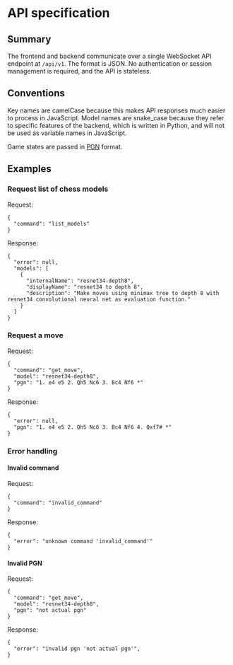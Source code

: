 # API specification
## Summary

The frontend and backend communicate over a single WebSocket API
endpoint at `/api/v1`. The format is JSON. No authentication or
session management is required, and the API is stateless.

## Conventions

Key names are camelCase because this makes API responses much easier
to process in JavaScript. Model names are snake\_case because they
refer to specific features of the backend, which is written in Python,
and will not be used as variable names in JavaScript.

Game states are passed in [PGN] format.

## Examples
### Request list of chess models

Request:

    {
      "command": "list_models"
    }

Response:

    {
      "error": null,
      "models": [
        {
          "internalName": "resnet34-depth8",
          "displayName": "resnet34 to depth 8",
          "description": "Make moves using minimax tree to depth 8 with resnet34 convolutional neural net as evaluation function."
        }
      ]
    }

### Request a move

Request:

    {
      "command": "get_move",
      "model": "resnet34-depth8",
      "pgn": "1. e4 e5 2. Qh5 Nc6 3. Bc4 Nf6 *"
    }

Response:

    {
      "error": null,
      "pgn": "1. e4 e5 2. Qh5 Nc6 3. Bc4 Nf6 4. Qxf7# *"
    }

### Error handling
#### Invalid command

Request:

    {
      "command": "invalid_command"
    }

Response:

    {
      "error": "unknown command 'invalid_command'"
    }

#### Invalid PGN

Request:

    {
      "command": "get_move",
      "model": "resnet34-depth8",
      "pgn": "not actual pgn"
    }

Response:

    {
      "error": "invalid pgn 'not actual pgn'",
    }

[pgn]: https://en.wikipedia.org/wiki/Portable_Game_Notation
